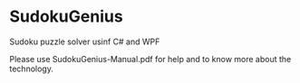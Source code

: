 # SudokuGenius
Sudoku puzzle solver usinf C# and WPF

Please use SudokuGenius-Manual.pdf for help and to know more about the technology.
